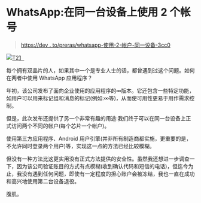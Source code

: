 # WhatsApp:在同一台设备上使用 2 个帐号

> [https://dev . to/preras/whatsapp-使用-2-帐户-同一设备-3cc0](https://dev.to/prelias/whatsapp-usando-2-contas-no-mesmo-aparelho-3cc0)

[![](../Images/600ce8b1f4d67bb0809db8b956eeabf4.png)T2】](https://res.cloudinary.com/practicaldev/image/fetch/s--DA_jtiSP--/c_limit%2Cf_auto%2Cfl_progressive%2Cq_auto%2Cw_880/http://blog.dentalgutierre.com.br/wp-content/uploads/2018/02/whatsapp-business-dental-gutierre.png)

每个拥有双晶片的人，如果其中一个是专业人士的话，都曾遇到过这个问题。如何在两者中使用 WhatsApp 应用程序？

年初，该公司发布了面向企业使用的应用程序的∞版本。它还包含一些特定功能，如用户可以用来标记组和消息的标记(例如:∞等)，从而使可用性更易于用作需求控制。

但是，此次发布还提供了另一个非常有趣的用途:我们终于可以在同一台设备上正式访问两个不同的帐户(每个芯片一个帐户)。

使用第三方应用程序、Android 用户引擎(并非所有制造商都实施，更重要的是，不允许同时登录两个用户)等，实现这一点的方法已经比较模糊。

但没有一种方法比这更实用没有正式方法提供的安全性。虽然我还想进一步调查一下，因为该公司验证账目的方式有点模糊(收到确认代码和短信的电话)，但迄今为止，我没有遇到任何问题，即使有一定程度的担心账户会被冻结，我也一直在成功和高兴地使用第二台设备退役。

腹肌。
